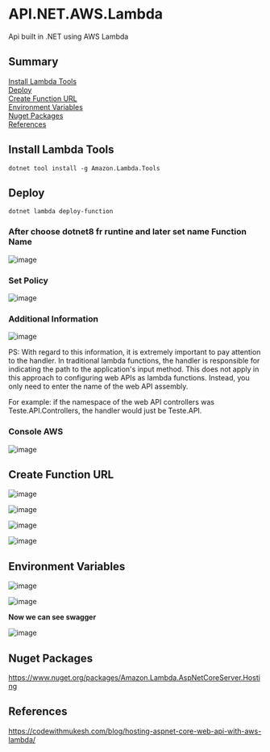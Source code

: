 # API.NET.AWS.Lambda
Api built in .NET using AWS Lambda

## Summary
[Install Lambda Tools](#install-lambda-tools)  
[Deploy](#deploy)  
[Create Function URL](#create-function-url)  
[Environment Variables](#environment-variables)  
[Nuget Packages](#nuget-packages)  
[References](#references)


## Install Lambda Tools
```
dotnet tool install -g Amazon.Lambda.Tools
```

## Deploy
```
dotnet lambda deploy-function
```

### After choose dotnet8 fr runtine and later set name Function Name

![image](https://github.com/user-attachments/assets/ceba3f3e-33cb-46b6-80eb-70d3236654b8)

### Set Policy

![image](https://github.com/user-attachments/assets/a1c6e844-636e-4a01-81ee-5d79750829cb)

### Additional Information

![image](https://github.com/user-attachments/assets/dea8ae4d-96bb-4ce4-b08b-cb6c1078f9d1)

PS: With regard to this information, it is extremely important to pay attention to the handler. In traditional lambda functions, the handler is responsible for indicating the path to the application's input method. This does not apply in this approach to configuring web APIs as lambda functions. Instead, you only need to enter the name of the web API assembly.

For example: if the namespace of the web API controllers was Teste.API.Controllers, the handler would just be Teste.API.

### Console AWS
![image](https://github.com/user-attachments/assets/6b052d15-7441-4f08-a024-51b1e87497dc)


## Create Function URL

![image](https://github.com/user-attachments/assets/10cdf7af-ad4b-4b9c-a385-8f38d7eaa81c)


![image](https://github.com/user-attachments/assets/0df81d55-e18e-4cb3-9913-61249ae76810)

![image](https://github.com/user-attachments/assets/ad29f188-f6ed-49c3-99d1-bd1055eea8e3)

![image](https://github.com/user-attachments/assets/4d166f13-78ee-480f-b822-dfd89a7c8de4)


## Environment Variables

![image](https://github.com/user-attachments/assets/2f253c42-57b2-4ab4-a509-accedd39ae9d)

![image](https://github.com/user-attachments/assets/778ae6e9-fea3-4207-a292-146d7f594a06)

**Now we can see swagger**

![image](https://github.com/user-attachments/assets/7a328f81-ad73-4b68-af4e-f35a85b65047)










## Nuget Packages
https://www.nuget.org/packages/Amazon.Lambda.AspNetCoreServer.Hosting

## References
https://codewithmukesh.com/blog/hosting-aspnet-core-web-api-with-aws-lambda/
